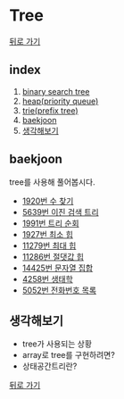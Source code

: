 # Tree

[뒤로 가기](https://github.com/nadarm/42-algorithm)

## index
1. [binary search tree](./binary_search_tree)
1. [heap(priority queue)](./heap)
1. [trie(prefix tree)](./trie)
1. [baekjoon](#baekjoon)
1. [생각해보기](#생각해보기)

## baekjoon
tree를 사용해 풀어봅시다.
- [1920번 수 찾기](https://www.acmicpc.net/problem/1920)
- [5639번 이진 검색 트리](https://www.acmicpc.net/problem/5639)
- [1991번 트리 순회](https://www.acmicpc.net/problem/1991)
- [1927번 최소 힙](https://www.acmicpc.net/problem/1927)
- [11279번 최대 힙](https://www.acmicpc.net/problem/11279)
- [11286번 절댓값 힙](https://www.acmicpc.net/problem/11286)
- [14425번 문자열 집합](https://www.acmicpc.net/problem/14425)
- [4258번 생태학](https://www.acmicpc.net/problem/4358)
- [5052번 전화번호 목록](https://www.acmicpc.net/problem/5052)

## 생각해보기
- tree가 사용되는 상황
- array로 tree를 구현하려면?
- 상태공간트리란?


[뒤로 가기](https://github.com/nadarm/42-algorithm)
